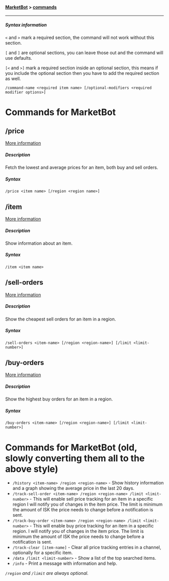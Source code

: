 #### [MarketBot](/MarketBot) > [commands](/MarketBot/commands)

---

##### Syntax information
`<` and `>` mark a required section, the command will not work without this section.

`[` and `]` are optional sections, you can leave those out and the command will use defaults.

`[<` and `>]` mark a required section inside an optional section, this means if you include the optional section then you have to add the required section as well.

`/command-name <required item name> [/optional-modifiers <required modifier options>]`

# Commands for MarketBot

## /price
[More information](price)

##### Description
Fetch the lowest and average prices for an item, both buy and sell orders.

##### Syntax
`/price <item name> [/region <region name>]`


## /item
[More information](item)

##### Description
Show information about an item. 

##### Syntax
`/item <item name>`


## /sell-orders
[More information](sell-orders)

##### Description
Show the cheapest sell orders for an item in a region.

##### Syntax
`/sell-orders <item-name> [/region <region-name>] [/limit <limit-number>]`


## /buy-orders
[More information](buy-orders)

##### Description
Show the highest buy orders for an item in a region.

##### Syntax
`/buy-orders <item-name> [/region <region-name>] [/limit <limit-number>]`


# Commands for MarketBot (old, slowly converting them all to the above style)
* `/history <item-name> /region <region-name>` - Show history information and a graph showing the average price in the last 20 days.
* `/track-sell-order <item-name> /region <region-name> /limit <limit-number>` - This will enable sell price tracking for an item in a specific region I will notify you of changes in the item price. The limit is minimum the amount of ISK the price needs to change before a notification is sent.
* `/track-buy-order <item-name> /region <region-name> /limit <limit-number>` - This will enable buy price tracking for an item in a specific region. I will notify you of changes in the item price. The limit is minimum the amount of ISK the price needs to change before a notification is sent.
* `/track-clear [item-name]` - Clear all price tracking entries in a channel, optionally for a specific item.
* `/data /limit <limit-number>` - Show a list of the top searched items.
* `/info` - Print a message with information and help.

*`/region` and `/limit` are always optional.*

 <!-- #### Aliases for the above commands -->
 <!-- * `/price` `/p` `/value` -->
 <!-- * `/sell-orders` `/so` `/sell` `/s` -->
 <!-- * `/buy-orders` `/bo` `/buy` `/b` -->
 <!-- * `/data` `/d` -->
 <!-- * `/info` `/i` `/about` `/help` -->
 <!-- * `/region` `/r` -->
 <!-- * `/limit` `/l` -->
